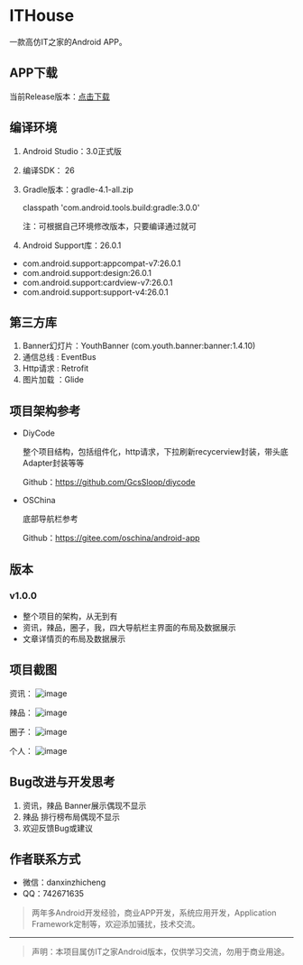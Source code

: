 
# ITHouse

一款高仿IT之家的Android APP。

## APP下载

当前Release版本：[点击下载](https://github.com/danxinzhicheng/IThouse/blob/master/app/release/app-release.apk?raw=true)

## 编译环境

1. Android Studio：3.0正式版
2. 编译SDK： 26
3. Gradle版本：gradle-4.1-all.zip

   classpath 'com.android.tools.build:gradle:3.0.0'

   注：可根据自己环境修改版本，只要编译通过就可

4. Android Support库：26.0.1

- com.android.support:appcompat-v7:26.0.1
- com.android.support:design:26.0.1
- com.android.support:cardview-v7:26.0.1
- com.android.support:support-v4:26.0.1


## 第三方库

1. Banner幻灯片：YouthBanner  (com.youth.banner:banner:1.4.10)
2. 通信总线 : EventBus
3. Http请求 : Retrofit
4. 图片加载 ：Glide

## 项目架构参考
- DiyCode

  整个项目结构，包括组件化，http请求，下拉刷新recycerview封装，带头底Adapter封装等等

  Github：https://github.com/GcsSloop/diycode


- OSChina

  底部导航栏参考

  Github：https://gitee.com/oschina/android-app

## 版本

### v1.0.0
- 整个项目的架构，从无到有
- 资讯，辣品，圈子，我，四大导航栏主界面的布局及数据展示
- 文章详情页的布局及数据展示

## 项目截图
资讯：
![image](https://raw.githubusercontent.com/danxinzhicheng/IThouse/master/Screenshots/Screenshot_1.png)

辣品：
![image](https://raw.githubusercontent.com/danxinzhicheng/IThouse/master/Screenshots/Screenshot_2.png)

圈子：
![image](https://raw.githubusercontent.com/danxinzhicheng/IThouse/master/Screenshots/Screenshot_3.png)

个人：
![image](https://raw.githubusercontent.com/danxinzhicheng/IThouse/master/Screenshots/Screenshot_4.png)

## Bug改进与开发思考
1. 资讯，辣品 Banner展示偶现不显示
2. 辣品 排行榜布局偶现不显示
3. 欢迎反馈Bug或建议

## 作者联系方式
- 微信：danxinzhicheng
- QQ：742671635
> 两年多Android开发经验，商业APP开发，系统应用开发，Application Framework定制等，欢迎添加骚扰，技术交流。

****
> 声明：本项目属仿IT之家Android版本，仅供学习交流，勿用于商业用途。
